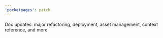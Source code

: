 ```yaml
---
'pocketpages': patch
---
```


Doc updates: major refactoring, deployment, asset management, context reference, and more
